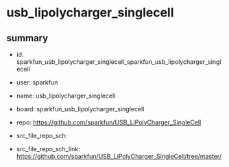 # usb_lipolycharger_singlecell
 
## summary 
* id: sparkfun_usb_lipolycharger_singlecell_sparkfun_usb_lipolycharger_singlecell
* user: sparkfun
* name: usb_lipolycharger_singlecell
* board: sparkfun_usb_lipolycharger_singlecell
* repo: https://github.com/sparkfun/USB_LiPolyCharger_SingleCell



* src_file_repo_sch: 
* src_file_repo_sch_link: https://github.com/sparkfun/USB_LiPolyCharger_SingleCell/tree/master/






